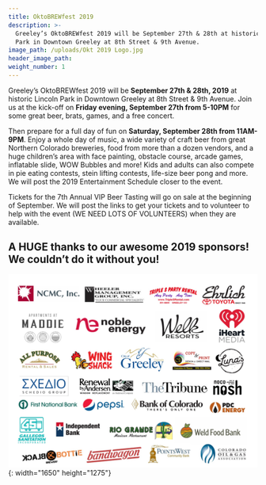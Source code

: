 ```yaml
---
title: OktoBREWfest 2019
description: >-
  Greeley’s OktoBREWfest 2019 will be September 27th & 28th at historic Lincoln
  Park in Downtown Greeley at 8th Street & 9th Avenue.
image_path: /uploads/Okt 2019 Logo.jpg
header_image_path:
weight_number: 1
---
```


Greeley’s OktoBREWfest 2019 will be **September 27th & 28th, 2019** at historic Lincoln Park in Downtown Greeley at 8th Street & 9th Avenue. Join us at the kick-off on **Friday evening, September 27th from 5-10PM** for some great beer, brats, games, and a free concert.

Then prepare for a full day of fun on **Saturday, September 28th from 11AM-9PM**. Enjoy a whole day of music, a wide variety of craft beer from great Northern Colorado breweries, food from more than a dozen vendors, and a huge children’s area with face painting, obstacle course, arcade games, inflatable slide, WOW Bubbles and more\! Kids and adults can also compete in pie eating contests, stein lifting contests, life-size beer pong and more. We will post the 2019 Entertainment Schedule closer to the event.

Tickets for the 7th Annual VIP Beer Tasting will go on sale at the beginning of September. We will post the links to get your tickets and to volunteer to help with the event (WE NEED LOTS OF VOLUNTEERS) when they are available.&nbsp;

## **A HUGE thanks to our awesome 2019 sponsors\! We couldn’t do it without you\!**

![](/assets/okt2019-sponsor-logos---for-website-1.jpg){: width="1650" height="1275"}